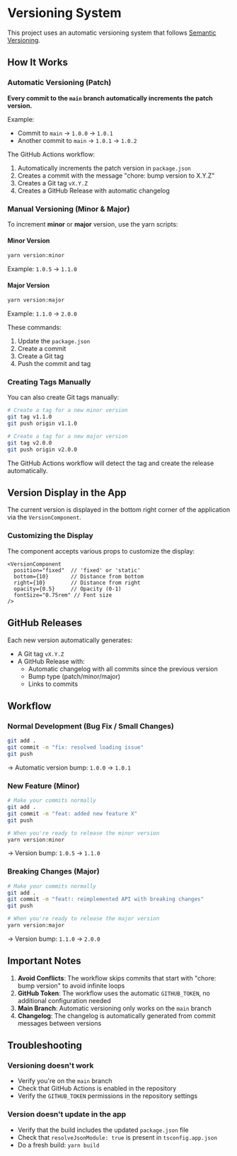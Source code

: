# Versioning System

This project uses an automatic versioning system that follows [Semantic Versioning](https://semver.org/).

## How It Works

### Automatic Versioning (Patch)

**Every commit to the `main` branch automatically increments the patch version.**

Example:
- Commit to `main` → `1.0.0` → `1.0.1`
- Another commit to `main` → `1.0.1` → `1.0.2`

The GitHub Actions workflow:
1. Automatically increments the patch version in `package.json`
2. Creates a commit with the message "chore: bump version to X.Y.Z"
3. Creates a Git tag `vX.Y.Z`
4. Creates a GitHub Release with automatic changelog

### Manual Versioning (Minor & Major)

To increment **minor** or **major** version, use the yarn scripts:

#### Minor Version
```bash
yarn version:minor
```
Example: `1.0.5` → `1.1.0`

#### Major Version
```bash
yarn version:major
```
Example: `1.1.0` → `2.0.0`

These commands:
1. Update the `package.json`
2. Create a commit
3. Create a Git tag
4. Push the commit and tag

### Creating Tags Manually

You can also create Git tags manually:

```bash
# Create a tag for a new minor version
git tag v1.1.0
git push origin v1.1.0

# Create a tag for a new major version
git tag v2.0.0
git push origin v2.0.0
```

The GitHub Actions workflow will detect the tag and create the release automatically.

## Version Display in the App

The current version is displayed in the bottom right corner of the application via the `VersionComponent`.

### Customizing the Display

The component accepts various props to customize the display:

```tsx
<VersionComponent
  position="fixed"  // 'fixed' or 'static'
  bottom={10}       // Distance from bottom
  right={10}        // Distance from right
  opacity={0.5}     // Opacity (0-1)
  fontSize="0.75rem" // Font size
/>
```

## GitHub Releases

Each new version automatically generates:
- A Git tag `vX.Y.Z`
- A GitHub Release with:
  - Automatic changelog with all commits since the previous version
  - Bump type (patch/minor/major)
  - Links to commits

## Workflow

### Normal Development (Bug Fix / Small Changes)
```bash
git add .
git commit -m "fix: resolved loading issue"
git push
```
→ Automatic version bump: `1.0.0` → `1.0.1`

### New Feature (Minor)
```bash
# Make your commits normally
git add .
git commit -m "feat: added new feature X"
git push

# When you're ready to release the minor version
yarn version:minor
```
→ Version bump: `1.0.5` → `1.1.0`

### Breaking Changes (Major)
```bash
# Make your commits normally
git add .
git commit -m "feat!: reimplemented API with breaking changes"
git push

# When you're ready to release the major version
yarn version:major
```
→ Version bump: `1.1.0` → `2.0.0`

## Important Notes

1. **Avoid Conflicts**: The workflow skips commits that start with "chore: bump version" to avoid infinite loops
2. **GitHub Token**: The workflow uses the automatic `GITHUB_TOKEN`, no additional configuration needed
3. **Main Branch**: Automatic versioning only works on the `main` branch
4. **Changelog**: The changelog is automatically generated from commit messages between versions

## Troubleshooting

### Versioning doesn't work
- Verify you're on the `main` branch
- Check that GitHub Actions is enabled in the repository
- Verify the `GITHUB_TOKEN` permissions in the repository settings

### Version doesn't update in the app
- Verify that the build includes the updated `package.json` file
- Check that `resolveJsonModule: true` is present in `tsconfig.app.json`
- Do a fresh build: `yarn build`
